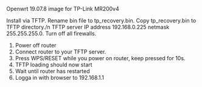 Openwrt 19.07.8 image for TP-Link MR200v4

Install via TFTP. Rename bin file to tp_recovery.bin. Copy tp_recovery.bin to TFTP directory./n
TFTP server IP address 192.168.0.225 netmask 255.255.255.0. Turn off all firewalls.
1. Power off router
2. Connect router to your TFTP server.
3. Press WPS/RESET while you power on router, keep pressed for 10s.
4. TFTP loading should now start
5. Wait until router has restarted
6. Logga in with browser to 192.168.1.1
